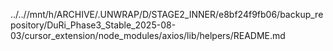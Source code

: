 ../..//mnt/h/ARCHIVE/.UNWRAP/D/STAGE2_INNER/e8bf24f9fb06/backup_repository/DuRi_Phase3_Stable_2025-08-03/cursor_extension/node_modules/axios/lib/helpers/README.md